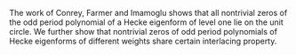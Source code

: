 The work of Conrey, Farmer and Imamoglu shows that all nontrivial zeros of the odd period polynomial of a Hecke eigenform of level one lie on the unit circle. We further show that nontrivial zeros of odd period polynomials of Hecke eigenforms of different weights share certain interlacing property.
